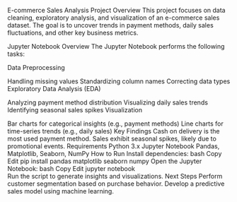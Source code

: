 E-commerce Sales Analysis
Project Overview
This project focuses on data cleaning, exploratory analysis, and visualization of an e-commerce sales dataset. The goal is to uncover trends in payment methods, daily sales fluctuations, and other key business metrics.

Jupyter Notebook Overview
The Jupyter Notebook performs the following tasks:

Data Preprocessing

Handling missing values
Standardizing column names
Correcting data types
Exploratory Data Analysis (EDA)

Analyzing payment method distribution
Visualizing daily sales trends
Identifying seasonal sales spikes
Visualization

Bar charts for categorical insights (e.g., payment methods)
Line charts for time-series trends (e.g., daily sales)
Key Findings
Cash on delivery is the most used payment method.
Sales exhibit seasonal spikes, likely due to promotional events.
Requirements
Python 3.x
Jupyter Notebook
Pandas, Matplotlib, Seaborn, NumPy
How to Run
Install dependencies:
bash
Copy
Edit
pip install pandas matplotlib seaborn numpy
Open the Jupyter Notebook:
bash
Copy
Edit
jupyter notebook  
Run the script to generate insights and visualizations.
Next Steps
Perform customer segmentation based on purchase behavior.
Develop a predictive sales model using machine learning.
